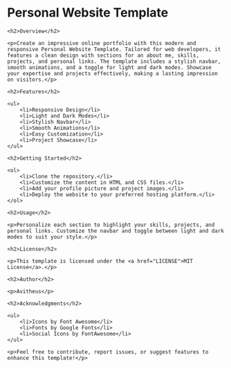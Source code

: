 <h1>Personal Website Template</h1>

    <h2>Overview</h2>

    <p>Create an impressive online portfolio with this modern and responsive Personal Website Template. Tailored for web developers, it features a clean design with sections for an about me, skills, projects, and personal links. The template includes a stylish navbar, smooth animations, and a toggle for light and dark modes. Showcase your expertise and projects effectively, making a lasting impression on visitors.</p>

    <h2>Features</h2>

    <ul>
        <li>Responsive Design</li>
        <li>Light and Dark Modes</li>
        <li>Stylish Navbar</li>
        <li>Smooth Animations</li>
        <li>Easy Customization</li>
        <li>Project Showcase</li>
    </ul>

    <h2>Getting Started</h2>

    <ol>
        <li>Clone the repository.</li>
        <li>Customize the content in HTML and CSS files.</li>
        <li>Add your profile picture and project images.</li>
        <li>Deploy the website to your preferred hosting platform.</li>
    </ol>

    <h2>Usage</h2>

    <p>Personalize each section to highlight your skills, projects, and personal links. Customize the navbar and toggle between light and dark modes to suit your style.</p>

    <h2>License</h2>

    <p>This template is licensed under the <a href="LICENSE">MIT License</a>.</p>

    <h2>Author</h2>

    <p>Avitheus</p>

    <h2>Acknowledgments</h2>

    <ul>
        <li>Icons by Font Awesome</li>
        <li>Fonts by Google Fonts</li>
        <li>Social Icons by FontAwesome</li>
    </ul>

    <p>Feel free to contribute, report issues, or suggest features to enhance this template!</p>
